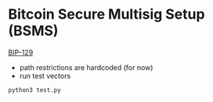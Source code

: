 # Bitcoin Secure Multisig Setup (BSMS)

[BIP-129](https://github.com/bitcoin/bips/blob/15c8203eb36304efa1e4588b950f62a5bb32f965/bip-0129.mediawiki)

* path restrictions are hardcoded (for now)
* run test vectors
```shell
python3 test.py
```